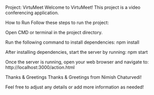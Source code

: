 Project: VirtuMeet
Welcome to VirtuMeet! This project is a video conferencing application.

How to Run
Follow these steps to run the project:

Open CMD or terminal in the project directory.

Run the following command to install dependencies: npm install

After installing dependencies, start the server by running: npm start

Once the server is running, open your web browser and navigate to: http://localhost:3000/action.html

Thanks & Greetings
Thanks & Greetings from Nimish Chaturvedi!

Feel free to adjust any details or add more information as needed!
